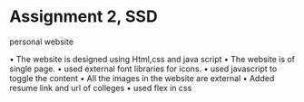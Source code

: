 # Assignment 2, SSD

personal website

• The website is designed using Html,css and java script
• The website is of single page.
• used external font libraries for icons.
• used javascript to toggle the content
• All the images in the website are external
• Added resume link and url of colleges
• used flex in css





